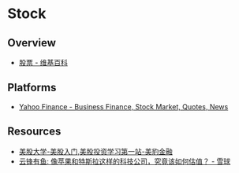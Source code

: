 # Stock

## Overview

- [股票 - 维基百科](https://zh.wikipedia.org/wiki/%E8%82%A1%E7%A5%A8)

## Platforms

- [Yahoo Finance - Business Finance, Stock Market, Quotes, News](https://finance.yahoo.com/)

## Resources

- [美股大学-美股入门,美股投资学习第一站-美豹金融](https://www.usmeibao.com/knowledge.html)
- [云锋有鱼: 像苹果和特斯拉这样的科技公司，究竟该如何估值？ - 雪球](https://xueqiu.com/4138967575/87706328)
